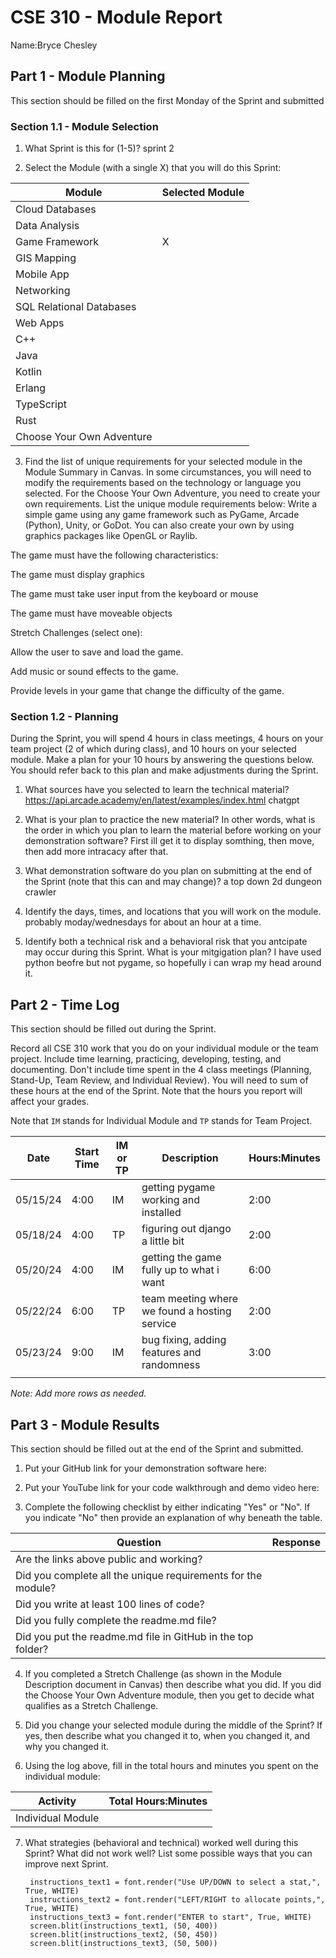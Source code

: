 # CSE 310 - Module Report

Name:Bryce Chesley

## Part 1 - Module Planning

This section should be filled on the first Monday of the Sprint and submitted

### Section 1.1 - Module Selection

1. What Sprint is this for (1-5)?
sprint 2

2. Select the Module (with a single X) that you will do this Sprint:

|Module                   |Selected Module|
|-------------------------|---------------|
|Cloud Databases          |               |
|Data Analysis            |               |
|Game Framework           |        X      |
|GIS Mapping              |               |
|Mobile App               |               |
|Networking               |               |
|SQL Relational Databases |               |
|Web Apps                 |               |
|C++                      |               |
|Java                     |               |
|Kotlin                   |               |
|Erlang                   |               |
|TypeScript               |               |
|Rust                     |               |
|Choose Your Own Adventure|               |

3. Find the list of unique requirements for your selected module in the Module Summary in Canvas.  In some circumstances, you will need to modify the requirements based on the technology or language you selected.  For the Choose Your Own Adventure, you need to create your own requirements.  List the unique module requirements below:
Write a simple game using any game framework such as PyGame, Arcade (Python), Unity, or GoDot. You can also create your own by using graphics packages like OpenGL or Raylib.

The game must have the following characteristics:

The game must display graphics

The game must take user input from the keyboard or mouse

The game must have moveable objects

Stretch Challenges (select one):

Allow the user to save and load the game.

Add music or sound effects to the game.

Provide levels in your game that change the difficulty of the game.

### Section 1.2 - Planning

During the Sprint, you will spend 4 hours in class meetings, 4 hours on your team project (2 of which during class), and 10 hours on your selected module.  Make a plan for your 10 hours by answering the questions below.  You should refer back to this plan and make adjustments during the Sprint.

1. What sources have you selected to learn the technical material?
https://api.arcade.academy/en/latest/examples/index.html
chatgpt

2. What is your plan to practice the new material?  In other words, what is the order in which you plan to learn the material before working on your demonstration software?
First ill get it to display somthing, then move, then add more intracacy after that.

3. What demonstration software do you plan on submitting at the end of the Sprint (note that this can and may change)?
a top down 2d dungeon crawler

4. Identify the days, times, and locations that you will work on the module.
probably moday/wednesdays for about an hour at a time.

5. Identify both a technical risk and a behavioral risk that you antcipate may occur during this Sprint.  What is your mitgigation plan?
I have used python beofre but not pygame, so hopefully i can wrap my head around it.


## Part 2 - Time Log

This section should be filled out during the Sprint. 

Record all CSE 310 work that you do on your individual module or the team project.  Include time learning, practicing, developing, testing, and documenting.  Don't include time spent in the 4 class meetings (Planning, Stand-Up, Team Review, and Individual Review).  You will need to sum of these hours at the end of the Sprint. Note that the hours you report will affect your grades.

Note that `IM` stands for Individual Module and `TP` stands for Team Project.  

|Date      |Start Time|IM or TP|Description                                 |Hours:Minutes|
|----------|----------|--------|--------------------------------------------|-------------|
| 05/15/24 |   4:00   |    IM  | getting pygame working and installed       |    2:00     |
| 05/18/24 |   4:00   |    TP  | figuring out django a little bit           |    2:00     |
| 05/20/24 |   4:00   |    IM  |getting the game fully up to what i want    |    6:00     |
| 05/22/24 |   6:00   |    TP  |team meeting where we found a hosting service|   2:00     |
| 05/23/24 |   9:00   |    IM  |bug fixing, adding features and randomness  |    3:00     |
|          |          |        |                                            |             |

_Note: Add more rows as needed._


## Part 3 - Module Results

This section should be filled out at the end of the Sprint and submitted.

1. Put your GitHub link for your demonstration software here: 

2. Put your YouTube link for your code walkthrough and demo video here:

3. Complete the following checklist by either indicating "Yes" or "No". If you indicate "No" then provide an explanation of why beneath the table.

|Question                                                    |Response|
|------------------------------------------------------------|--------|
|Are the links above public and working?                     |        |
|Did you complete all the unique requirements for the module?|        |
|Did you write at least 100 lines of code?                   |        |
|Did you fully complete the readme.md file?                  |        |
|Did you put the readme.md file in GitHub in the top folder? |        |

4. If you completed a Stretch Challenge (as shown in the Module Description document in Canvas) then describe what you did.  If you did the Choose Your Own Adventure module, then you get to decide what qualifies as a Stretch Challenge.

5. Did you change your selected module during the middle of the Sprint?  If yes, then describe what you changed it to, when you changed it, and why you changed it.

6. Using the log above, fill in the total hours and minutes you spent on the individual module:

|Activity         |Total Hours:Minutes|
|-----------------|-------------------|
|Individual Module|                   |

7. What strategies (behavioral and technical) worked well during this Sprint?  What did not work well?  List some possible ways that you can improve next Sprint.






        instructions_text1 = font.render("Use UP/DOWN to select a stat,", True, WHITE)
        instructions_text2 = font.render("LEFT/RIGHT to allocate points,", True, WHITE)
        instructions_text3 = font.render("ENTER to start", True, WHITE)
        screen.blit(instructions_text1, (50, 400))
        screen.blit(instructions_text2, (50, 450))
        screen.blit(instructions_text3, (50, 500))